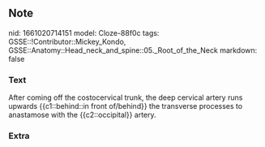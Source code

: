 ## Note
nid: 1661020714151
model: Cloze-88f0c
tags: GSSE::!Contributor::Mickey_Kondo, GSSE::Anatomy::Head_neck_and_spine::05._Root_of_the_Neck
markdown: false

### Text
After coming off the costocervical trunk, the deep cervical artery runs upwards {{c1::behind::in front of/behind}} the transverse processes to anastamose with the {{c2::occipital}} artery.

### Extra

